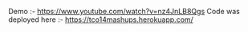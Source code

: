 Demo :- https://www.youtube.com/watch?v=nz4JnLB8Qgs
Code was deployed here :- https://tco14mashups.herokuapp.com/